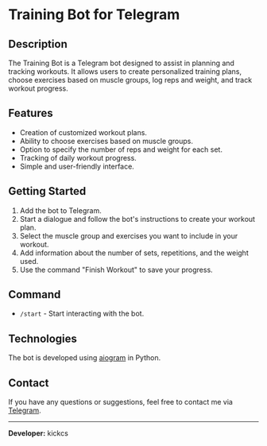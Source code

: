 # Training Bot for Telegram

## Description
The Training Bot is a Telegram bot designed to assist in planning and tracking workouts. It allows users to create personalized training plans, choose exercises based on muscle groups, log reps and weight, and track workout progress.

## Features
- Creation of customized workout plans.
- Ability to choose exercises based on muscle groups.
- Option to specify the number of reps and weight for each set.
- Tracking of daily workout progress.
- Simple and user-friendly interface.

## Getting Started
1. Add the bot to Telegram.
2. Start a dialogue and follow the bot's instructions to create your workout plan.
3. Select the muscle group and exercises you want to include in your workout.
4. Add information about the number of sets, repetitions, and the weight used.
5. Use the command "Finish Workout" to save your progress.

## Command
- `/start` - Start interacting with the bot.

## Technologies
The bot is developed using [aiogram](https://github.com/aiogram/aiogram) in Python.

## Contact
If you have any questions or suggestions, feel free to contact me via [Telegram](https://t.me/tobehard).

---

**Developer:** kickcs
